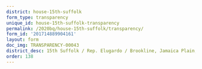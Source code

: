 ```yaml
---
district: house-15th-suffolk
form_type: transparency
unique_id: house-15th-suffolk-transparency
permalink: /2020bq/house-15th-suffolk/transparency/
form_id: '201714889904161'
layout: form
doc_img: TRANSPARENCY-00043
district_desc: 15th Suffolk / Rep. Elugardo / Brookline, Jamaica Plain, Mission Hill
order: 138
---
```

